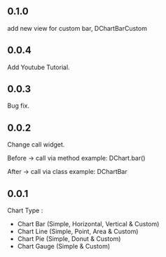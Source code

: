 ## 0.1.0

add new view for custom bar, DChartBarCustom

## 0.0.4

Add Youtube Tutorial.

## 0.0.3

Bug fix.

## 0.0.2

Change call widget.

Before -> call via method
example: DChart.bar()

After -> call via class
example: DChartBar

## 0.0.1

Chart Type :
- Chart Bar (Simple, Horizontal, Vertical & Custom)
- Chart Line (Simple, Point, Area & Custom)
- Chart Pie (Simple, Donut & Custom)
- Chart Gauge (Simple & Custom)